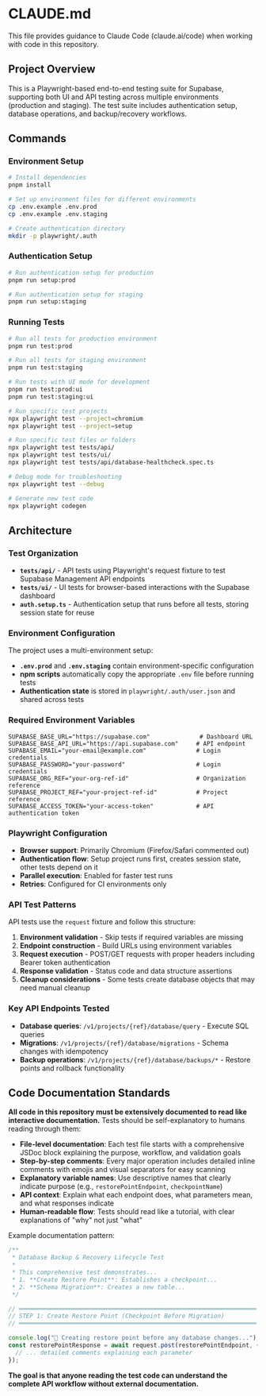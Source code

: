 # CLAUDE.md

This file provides guidance to Claude Code (claude.ai/code) when working with code in this repository.

## Project Overview

This is a Playwright-based end-to-end testing suite for Supabase, supporting both UI and API testing across multiple environments (production and staging). The test suite includes authentication setup, database operations, and backup/recovery workflows.

## Commands

### Environment Setup
```bash
# Install dependencies
pnpm install

# Set up environment files for different environments
cp .env.example .env.prod
cp .env.example .env.staging

# Create authentication directory
mkdir -p playwright/.auth
```

### Authentication Setup
```bash
# Run authentication setup for production
pnpm run setup:prod

# Run authentication setup for staging  
pnpm run setup:staging
```

### Running Tests
```bash
# Run all tests for production environment
pnpm run test:prod

# Run all tests for staging environment
pnpm run test:staging

# Run tests with UI mode for development
pnpm run test:prod:ui
pnpm run test:staging:ui

# Run specific test projects
npx playwright test --project=chromium
npx playwright test --project=setup

# Run specific test files or folders
npx playwright test tests/api/
npx playwright test tests/ui/
npx playwright test tests/api/database-healthcheck.spec.ts

# Debug mode for troubleshooting
npx playwright test --debug

# Generate new test code
npx playwright codegen
```

## Architecture

### Test Organization
- **`tests/api/`** - API tests using Playwright's request fixture to test Supabase Management API endpoints
- **`tests/ui/`** - UI tests for browser-based interactions with the Supabase dashboard
- **`auth.setup.ts`** - Authentication setup that runs before all tests, storing session state for reuse

### Environment Configuration
The project uses a multi-environment setup:
- **`.env.prod`** and **`.env.staging`** contain environment-specific configuration
- **npm scripts** automatically copy the appropriate `.env` file before running tests
- **Authentication state** is stored in `playwright/.auth/user.json` and shared across tests

### Required Environment Variables
```
SUPABASE_BASE_URL="https://supabase.com"              # Dashboard URL
SUPABASE_BASE_API_URL="https://api.supabase.com"     # API endpoint
SUPABASE_EMAIL="your-email@example.com"              # Login credentials
SUPABASE_PASSWORD="your-password"                    # Login credentials
SUPABASE_ORG_REF="your-org-ref-id"                   # Organization reference
SUPABASE_PROJECT_REF="your-project-ref-id"           # Project reference
SUPABASE_ACCESS_TOKEN="your-access-token"            # API authentication token
```

### Playwright Configuration
- **Browser support**: Primarily Chromium (Firefox/Safari commented out)
- **Authentication flow**: Setup project runs first, creates session state, other tests depend on it
- **Parallel execution**: Enabled for faster test runs
- **Retries**: Configured for CI environments only

### API Test Patterns
API tests use the `request` fixture and follow this structure:
1. **Environment validation** - Skip tests if required variables are missing
2. **Endpoint construction** - Build URLs using environment variables
3. **Request execution** - POST/GET requests with proper headers including Bearer token authentication
4. **Response validation** - Status code and data structure assertions
5. **Cleanup considerations** - Some tests create database objects that may need manual cleanup

### Key API Endpoints Tested
- **Database queries**: `/v1/projects/{ref}/database/query` - Execute SQL queries
- **Migrations**: `/v1/projects/{ref}/database/migrations` - Schema changes with idempotency
- **Backup operations**: `/v1/projects/{ref}/database/backups/*` - Restore points and rollback functionality

## Code Documentation Standards

**All code in this repository must be extensively documented to read like interactive documentation.** Tests should be self-explanatory to humans reading through them:

- **File-level documentation**: Each test file starts with a comprehensive JSDoc block explaining the purpose, workflow, and validation goals
- **Step-by-step comments**: Every major operation includes detailed inline comments with emojis and visual separators for easy scanning  
- **Explanatory variable names**: Use descriptive names that clearly indicate purpose (e.g., `restorePointEndpoint`, `checkpointName`)
- **API context**: Explain what each endpoint does, what parameters mean, and what responses indicate
- **Human-readable flow**: Tests should read like a tutorial, with clear explanations of "why" not just "what"

Example documentation pattern:
```typescript
/**
 * Database Backup & Recovery Lifecycle Test
 * 
 * This comprehensive test demonstrates...
 * 1. **Create Restore Point**: Establishes a checkpoint...
 * 2. **Schema Migration**: Creates a new table...
 */

// ═══════════════════════════════════════════════════════════════════
// STEP 1: Create Restore Point (Checkpoint Before Migration)  
// ═══════════════════════════════════════════════════════════════════

console.log("🎯 Creating restore point before any database changes...");
const restorePointResponse = await request.post(restorePointEndpoint, {
  // ... detailed comments explaining each parameter
});
```

**The goal is that anyone reading the test code can understand the complete API workflow without external documentation.**